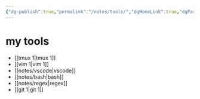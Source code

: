 ```yaml
---
{"dg-publish":true,"permalink":"/notes/tools/","dgHomeLink":true,"dgPassFrontmatter":false}
---
```


# my tools

- [[tmux 1|tmux 1]]
- [[vim 1|vim 1]]
- [[notes/vscode|vscode]]
- [[notes/bash|bash]]
- [[notes/regex|regex]]
- [[git 1|git 1]]